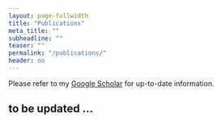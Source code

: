 ```yaml
---
layout: page-fullwidth
title: "Publications"
meta_title: ""
subheadline: ""
teaser: ""
permalink: "/publications/"
header: no
---
```

Please refer to my [Google Scholar](https://scholar.google.com/citations?user=Awn61doAAAAJ) for up-to-date information.

## to be updated ...

<!-- ### --- Publications Under Review
- **Choi, Seongjin** and Jinwoo Lee. "Optimal Parking Planning for Shared Autonomous Vehicles"
  - Available at [arXiv: https://arxiv.org/abs/2208.03718](https://arxiv.org/abs/2208.03718)
  - Under review in Transportation Research Part E: Logistics and Transportation Review

- **Choi, Seongjin**, Nicolas Saunier, Vincent Zhihao Zheng, Martin Trepanier, and Lijun Sun. "Scalable Dynamic Mixture Model with Full Covariance for Probabilistic Traffic Forecasting"
  - Submitted to the Fortieth International Conference on Machine Learning (ICML 2023)

- **Choi, Seongjin**, Nicolas Saunier, Martin Trepanier, and Lijun Sun. "Spatiotemporal Residual Regularization with Dynamic Mixtures for Traffic Forecasting"
  - Available at [arXiv: https://arxiv.org/abs/2212.06653](https://arxiv.org/abs/2212.06653)
  - Submitted to the 25th International Symposium on Transportation and Traffic Theory (ISTTT25)

- Zheng, Vincent Zhihao **Seongjin Choi**, and Lijun Sun. "Enhancing Deep Traffic Forecasting Models with Matrix-valued Seasonal Autoregressive Errors"
  - Submitted to International Joint Conference on Artificial Intelligent (IJCAI 2023)

- Jiang, Sicong, **Seongjin Choi**, and Lijun Sun. "Communication-Aware Reinforcement Learning for Cooperative Longitudinal Control for Connected and Autonomous Vehicles"
  - Submitted to Transportation Research Part C
  - As one of co-first authors and as a corresponding author -->

<!--### --- International Journal
- **Choi, Seongjin**, and Jinwoo Lee. "Optimal planning of parking infrastructure and fleet size for Shared Autonomous Vehicles." *Transportation Research Part E: Logistics and Transportation Review*, 176 (2023): 103213. 
    - [https://doi.org/10.1016/j.tre.2023.103213](https://doi.org/10.1016/j.tre.2023.103213) **[JCR Q1; IF=10.6]**
- **Choi, Seongjin**, Donghoun Lee, Sari Kim, and Sehyun Tak. "Framework for Connected and Automated Bus Rapid Transit with Sectionalized Speed Guidance based on Deep Reinforcement Learning: Field Test in Sejong City." *Transportation Research Part C: Emerging Technologies*, 148 (2023): 104049. 
    - [https://doi.org/10.1016/j.trc.2023.104049](https://doi.org/10.1016/j.trc.2023.104049) **[JCR Q1; IF=8.3]**
- Jin, Zhixiong, Jiwon Kim, Hwasoo Yeo, and **Seongjin Choi**. "Transformer-based Map-Matching Model with Limited Labeled Data using Transfer-Learning Approach." *Transportation Research Part C: Emerging Technologies*, 140 (2022): 103668. **[Corresponding author]**
    - [https://doi.org/10.1016/j.trc.2022.103668](https://doi.org/10.1016/j.trc.2022.103668) **[JCR Q1; IF=8.3]**
- Tak, Sehyun and **Seongjin Choi**. "Safety Monitoring System of CAVs Considering the Trade-off Between Sampling Interval and Data Reliability." *Sensors*, 22(10), 3611 (2022). **[Corresponding author]**
    - [https://doi.org/10.3390/s22103611](https://doi.org/10.3390/s22103611) **[JCR Q2; IF=3.9]**
- **Choi, Seongjin**, Jiwon Kim, and Hwasoo Yeo. "TrajGAIL: Generating Urban Vehicle Trajectories using Generative Adversarial Imitation Learning." *Transportation Research Part C: Emerging Technologies*, 128 (2021): 103091. 
    - [https://doi.org/10.1016/j.trc.2021.103091](https://doi.org/10.1016/j.trc.2021.103091) **[JCR Q1; IF=8.3]**
- **Choi, Seongjin**, Hwasoo Yeo, and Jiwon Kim. "Network-wide Vehicle Trajectory Prediction in Urban Traffic Networks Using Deep Learning." *Transportation Research Record* 2672.45 (2018): 173-184. 
    - [https://doi.org/10.1177/0361198118794735](https://doi.org/10.1177/0361198118794735) **[JCR Q3; IF=1.7]**
- **Choi, Seongjin**, Jiwon Kim, and Hwasoo Yeo. "Attention-based Recurrent Neural Network for Urban Vehicle Trajectory Prediction." *Procedia Computer Science* 151 (2019): 327-334.
- **Choi, Seongjin**, Jonghae Suh, and Hwasoo Yeo. "Microscopic Analysis of Climbing Lane Performance at Freeway Uphill Section." *Transportation Research Procedia* 21 (2017): 98-109.
- Lee, Donghoun, Sehyun Tak, **Seongjin Choi**, and Hwasoo Yeo. "Development of risk predictive collision avoidance system and its impact on traffic and vehicular safety." *Transportation Research Record* 2673.7 (2019): 454-465. 
    - [https://doi.org/10.1177/0361198119836972](https://doi.org/10.1177/0361198119836972) **[JCR Q3; IF=1.7]**
- Kim, Yeeun, **Seongjin Choi**, and Hwasoo Yeo. "Extended Urban Cell Transmission Model Using Agent-based Modeling." *Procedia Computer Science* 170 (2020): 354-361.
- Kim, Yeeun, **Seongjin Choi**, Jihyuk Park, and Hwasoo Yeo. "Agent-based Mesoscopic Urban Traffic Simulation based on Multi-lane Cell Transmission Model." *Procedia Computer Science* 151 (2019): 240-247.

### --- Peer-reviewed International Conference
- **Choi Seongjin**, and Jinwoo Lee. "Analytical Parking Planning Model with Shared Autonomous Vehicles." *The 102nd Transportation Research Board Annual Meeting* (January 2023).
- Lin Tengfeng, **Seongjin Choi**, Zhixiong Jin, and Hwasoo Yeo. "Evaluation of Pedestrian's Potential Risk at Non-signalized Intersection Based on Predicted Post-Encroachment Time using Deep Learning Methods." *The 102nd Transportation Research Board Annual Meeting* (January 2023).
- **Choi, Seongjin**, Nicolas Saunier, Martin Trepanier, and Lijun Sun. "Spatiotemporal Residual Regularization with Kronecker Product Structure for Traffic Forecasting." *Thirty-sixth Conference on Neural Information Processing Systems (NeurIPS 2022), Workshop on Gaussian Processes, Spatiotemporal Modeling, and Decision-making Systems* (December 2022).
- Lin Tengfeng, Zhixiong Jin, **Seongjin Choi**, and Hwasoo Yeo. "A Framework for Pedestrian Sub-classification and Arrival Time Prediction at Signalized Intersection Using Preprocessed Lidar Data." *The 101st Transportation Research Board Annual Meeting* (January 2022).
- Jin Zhixiong, **Choi, Seongjin**, and Hwasoo Yeo. "Transformer-based Map Matching with Model Limited Ground-Truth Data using Transfer-Learning Approach." *TRB 2022 Annual Meeting* (January 2022).
- **Choi, Seongjin**, Jiwon Kim, Min Ju Park, and Hwasoo Yeo. "TrajGAIL: Generating Urban Trajectories using Generative Adversarial Imitation Learning." *The 100th Transportation Research Board Annual Meeting* (January 2021).
- **Choi, Seongjin**, Hwasoo Yeo, and Jiwon Kim. "Incorporating Network Traffic State for Urban Vehicle Trajectory Prediction." *The 99th Transportation Research Board Annual Meeting* (January 2020).
- **Choi, Seongjin**, Jiwon Kim, Hwapyeong Yu, and Hwasoo Yeo. "Real-time Prediction of Arterial Vehicle Trajectories: An Application to Predictive Route Guidance for an Emergency Vehicle." *2019 IEEE Intelligent Transportation Systems Conference (ITSC)* (October 2019).
- Kim, Yeeun, **Seongjin Choi**, Jihyuk Park, and Hwasoo Yeo. "Agent-based Mesoscopic Urban Traffic Simulation based on Multi-lane Cell Transmission Model." *The 10th International Conference on Ambient Systems, Networks and Technologies* (May 2019).
- **Choi, Seongjin**, Jiwon Kim, and Hwasoo Yeo. "Attention-based Recurrent Neural Network for Urban Vehicle Trajectory Prediction." *The 10th International Conference on Ambient Systems, Networks and Technologies* (May 2019).
- Lee, Donghoun, Sehyun Tak, **Seongjin Choi**, and Hwasoo Yeo. "Development of risk predictive collision avoidance system and its impact on traffic and vehicular safety." *The 98th Transportation Research Board Annual Meeting* (January 2019).
- Kim, Yeeun, **Seongjin Choi**, and Hwasoo Yeo. "Incorporation of Driver Distraction in Car-following model based on Driver’s Eye Glance Behavior." *2018 21st International Conference on Intelligent Transportation Systems (ITSC)* (October 2018).
- **Choi, Seongjin**, Hwasoo Yeo, and Jiwon Kim. "Network-wide Vehicle Trajectory Prediction in Urban Traffic Networks Using Deep Learning." *The 97th Transportation Research Board Annual Meeting* (January 2018).
- **Choi, Seongjin**, Sehyun Tak, Jihu Kim, and Hwasoo Yeo. "Traffic Event Classification using Convolutional Neural Network." *The 30th KKHTCNN Symposium on Civil Engineering* (November 2017).
- Tak, Sehyun, Hwasoo Yeo, Yeeun Kim, and **Seongjin Choi**. "A Study on the Dynamics of Driver Vision Transitions and its Impacts on Vehicle Safety." *10th SHRP 2 Safety Data-Symposium: From Analysis to Results* (October 2017).
- Tak, Sehyun, Donghoun Lee, **Seongjin Choi**, and Hwasoo Yeo. "Collision Avoidance System with Uni-directional Communication for Mitigating the Adverse Effects on Following Vehicles." *Urban Transport 2017* (September 2017).
- **Choi, Seongjin**, and Hwasoo Yeo. "Framework for simulation-based lane change control for autonomous vehicles." *Intelligent Vehicles Symposium (IV), 2017 IEEE* (June 2017).
- Tak, Sehyun, **Seongjin Choi**, and Hwasoo Yeo. "A Comparison Analysis of Track-Based Train Operation System and Communication-Based Train Operation System for Train Safety." *The 96th Transportation Research Board Annual Meeting* (January 2017).
- Tak, Sehyun, **Seongjin Choi**, and Hwasoo Yeo. "The Effect of Communication and GPS Uncertainty on Safety Performance of Communication-based Train Control." *The 1st Asian Conference on Railway Infrastructure and Transportation*, 359 (October 2016).
- **Choi, Seongjin**, Jonghae Suh, and Hwasoo Yeo. "Microscopic Analysis of Climbing Lane Performance at Freeway Uphill Section." *2016 International Symposium of Transport Simulation* (June 2016).

### --- Korean Domestic Journal
- **Choi, Seongjin**, Jiwon Kim, Hwapyeong Yu, Dongho Ka, and Hwasoo Yeo. "Deep-learning based urban vehicle trajectory prediction." *Journal of Korean Society of Transportation* 37.5 (2019): 422-429.
- Kim, Yeeun, **Seongjin Choi**, and Hwasoo Yeo. "A study on the development of a car-following model for accident simulation caused by driver distraction." *Journal of Korean Society of Transportation* 37.1 (2019): 39-50.
- Suh, Jonghae, **Seongjin Choi**, and Hwasoo Yeo. "A Study on Climbing Lane in Freeway Uphill Segment by Developing a Microscopic Traffic Simulation Model." *Journal of Korean Society of Transportation* 36.4 (2018): 263-273-->

